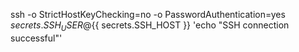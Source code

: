 ssh -o StrictHostKeyChecking=no -o PasswordAuthentication=yes ${{ secrets.SSH_USER }}@${{ secrets.SSH_HOST }} 'echo "SSH connection successful"'

